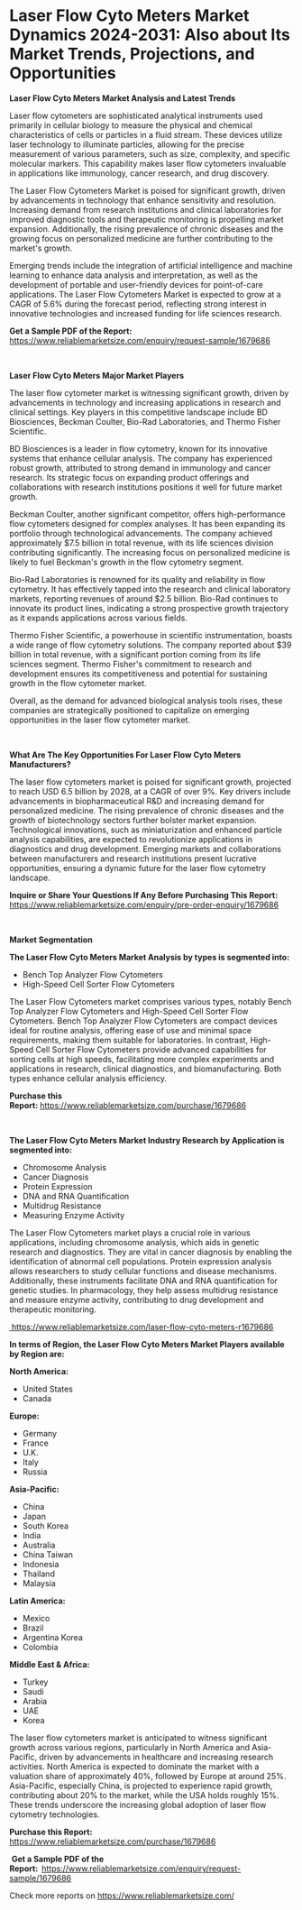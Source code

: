 <p><h1>Laser Flow Cyto Meters Market Dynamics 2024-2031: Also about Its Market Trends, Projections, and Opportunities</h1></p><p><strong>Laser Flow Cyto Meters Market Analysis and Latest Trends</strong></p>
<p><p>Laser flow cytometers are sophisticated analytical instruments used primarily in cellular biology to measure the physical and chemical characteristics of cells or particles in a fluid stream. These devices utilize laser technology to illuminate particles, allowing for the precise measurement of various parameters, such as size, complexity, and specific molecular markers. This capability makes laser flow cytometers invaluable in applications like immunology, cancer research, and drug discovery.</p><p>The Laser Flow Cytometers Market is poised for significant growth, driven by advancements in technology that enhance sensitivity and resolution. Increasing demand from research institutions and clinical laboratories for improved diagnostic tools and therapeutic monitoring is propelling market expansion. Additionally, the rising prevalence of chronic diseases and the growing focus on personalized medicine are further contributing to the market's growth.</p><p>Emerging trends include the integration of artificial intelligence and machine learning to enhance data analysis and interpretation, as well as the development of portable and user-friendly devices for point-of-care applications. The Laser Flow Cytometers Market is expected to grow at a CAGR of 5.6% during the forecast period, reflecting strong interest in innovative technologies and increased funding for life sciences research.</p></p>
<p><strong>Get a Sample PDF of the Report:&nbsp;</strong> <a href="https://www.reliablemarketsize.com/enquiry/request-sample/1679686?utm_campaign=1720&utm_medium=2&utm_source=Github&utm_content=ia&utm_term=28122024&utm_id=laser-flow-cyto-meters">https://www.reliablemarketsize.com/enquiry/request-sample/1679686</a></p>
<p>&nbsp;</p>
<p><strong>Laser Flow Cyto Meters Major Market Players</strong></p>
<p><p>The laser flow cytometer market is witnessing significant growth, driven by advancements in technology and increasing applications in research and clinical settings. Key players in this competitive landscape include BD Biosciences, Beckman Coulter, Bio-Rad Laboratories, and Thermo Fisher Scientific.</p><p>BD Biosciences is a leader in flow cytometry, known for its innovative systems that enhance cellular analysis. The company has experienced robust growth, attributed to strong demand in immunology and cancer research. Its strategic focus on expanding product offerings and collaborations with research institutions positions it well for future market growth.</p><p>Beckman Coulter, another significant competitor, offers high-performance flow cytometers designed for complex analyses. It has been expanding its portfolio through technological advancements. The company achieved approximately $7.5 billion in total revenue, with its life sciences division contributing significantly. The increasing focus on personalized medicine is likely to fuel Beckman's growth in the flow cytometry segment.</p><p>Bio-Rad Laboratories is renowned for its quality and reliability in flow cytometry. It has effectively tapped into the research and clinical laboratory markets, reporting revenues of around $2.5 billion. Bio-Rad continues to innovate its product lines, indicating a strong prospective growth trajectory as it expands applications across various fields.</p><p>Thermo Fisher Scientific, a powerhouse in scientific instrumentation, boasts a wide range of flow cytometry solutions. The company reported about $39 billion in total revenue, with a significant portion coming from its life sciences segment. Thermo Fisher's commitment to research and development ensures its competitiveness and potential for sustaining growth in the flow cytometer market.</p><p>Overall, as the demand for advanced biological analysis tools rises, these companies are strategically positioned to capitalize on emerging opportunities in the laser flow cytometer market.</p></p>
<p>&nbsp;</p>
<p><strong>What Are The Key Opportunities For Laser Flow Cyto Meters Manufacturers?</strong></p>
<p><p>The laser flow cytometers market is poised for significant growth, projected to reach USD 6.5 billion by 2028, at a CAGR of over 9%. Key drivers include advancements in biopharmaceutical R&D and increasing demand for personalized medicine. The rising prevalence of chronic diseases and the growth of biotechnology sectors further bolster market expansion. Technological innovations, such as miniaturization and enhanced particle analysis capabilities, are expected to revolutionize applications in diagnostics and drug development. Emerging markets and collaborations between manufacturers and research institutions present lucrative opportunities, ensuring a dynamic future for the laser flow cytometry landscape.</p></p>
<p><strong>Inquire or Share Your Questions If Any Before Purchasing This Report:</strong> <a href="https://www.reliablemarketsize.com/enquiry/pre-order-enquiry/1679686?utm_campaign=1720&utm_medium=2&utm_source=Github&utm_content=ia&utm_term=28122024&utm_id=laser-flow-cyto-meters">https://www.reliablemarketsize.com/enquiry/pre-order-enquiry/1679686</a></p>
<p>&nbsp;</p>
<p><strong>Market Segmentation</strong></p>
<p><strong>The Laser Flow Cyto Meters Market Analysis by types is segmented into:</strong></p>
<p><ul><li>Bench Top Analyzer Flow Cytometers</li><li>High-Speed Cell Sorter Flow Cytometers</li></ul></p>
<p><p>The Laser Flow Cytometers market comprises various types, notably Bench Top Analyzer Flow Cytometers and High-Speed Cell Sorter Flow Cytometers. Bench Top Analyzer Flow Cytometers are compact devices ideal for routine analysis, offering ease of use and minimal space requirements, making them suitable for laboratories. In contrast, High-Speed Cell Sorter Flow Cytometers provide advanced capabilities for sorting cells at high speeds, facilitating more complex experiments and applications in research, clinical diagnostics, and biomanufacturing. Both types enhance cellular analysis efficiency.</p></p>
<p><strong>Purchase this Report:&nbsp;</strong><a href="https://www.reliablemarketsize.com/purchase/1679686?utm_campaign=1720&utm_medium=2&utm_source=Github&utm_content=ia&utm_term=28122024&utm_id=laser-flow-cyto-meters">https://www.reliablemarketsize.com/purchase/1679686</a></p>
<p>&nbsp;</p>
<p><strong>The Laser Flow Cyto Meters Market Industry Research by Application is segmented into:</strong></p>
<p><ul><li>Chromosome Analysis</li><li>Cancer Diagnosis</li><li>Protein Expression</li><li>DNA and RNA Quantification</li><li>Multidrug Resistance</li><li>Measuring Enzyme Activity</li></ul></p>
<p><p>The Laser Flow Cytometers market plays a crucial role in various applications, including chromosome analysis, which aids in genetic research and diagnostics. They are vital in cancer diagnosis by enabling the identification of abnormal cell populations. Protein expression analysis allows researchers to study cellular functions and disease mechanisms. Additionally, these instruments facilitate DNA and RNA quantification for genetic studies. In pharmacology, they help assess multidrug resistance and measure enzyme activity, contributing to drug development and therapeutic monitoring.</p></p>
<p><a href="https://www.reliablemarketsize.com/laser-flow-cyto-meters-r1679686?utm_campaign=1720&utm_medium=2&utm_source=Github&utm_content=ia&utm_term=28122024&utm_id=laser-flow-cyto-meters">&nbsp;https://www.reliablemarketsize.com/laser-flow-cyto-meters-r1679686</a></p>
<p><strong>In terms of Region, the Laser Flow Cyto Meters Market Players available by Region are:</strong></p>
<p>
    <p> <strong> North America: </strong>
        <ul>
            <li>United States</li>
            <li>Canada</li>
        </ul>
        </p> 
    <p> <strong> Europe: </strong>
        <ul>
            <li>Germany</li>
            <li>France</li>
            <li>U.K.</li>
            <li>Italy</li>
            <li>Russia</li>
        </ul>
        </p> 
    <p> <strong> Asia-Pacific: </strong>
        <ul>
            <li>China</li>
            <li>Japan</li>
            <li>South Korea</li>
            <li>India</li>
            <li>Australia</li>
            <li>China Taiwan</li>
            <li>Indonesia</li>
            <li>Thailand</li>
            <li>Malaysia</li>
        </ul>
        </p> 
    <p> <strong> Latin America: </strong>
        <ul>
            <li>Mexico</li>
            <li>Brazil</li>
            <li>Argentina Korea</li>
            <li>Colombia</li>
        </ul>
        </p> 
    <p> <strong> Middle East & Africa: </strong>
        <ul>
            <li>Turkey</li>
            <li>Saudi</li>
            <li>Arabia</li>
            <li>UAE</li>
            <li>Korea</li>
        </ul>
    </p>
    </p>
<p><p>The laser flow cytometers market is anticipated to witness significant growth across various regions, particularly in North America and Asia-Pacific, driven by advancements in healthcare and increasing research activities. North America is expected to dominate the market with a valuation share of approximately 40%, followed by Europe at around 25%. Asia-Pacific, especially China, is projected to experience rapid growth, contributing about 20% to the market, while the USA holds roughly 15%. These trends underscore the increasing global adoption of laser flow cytometry technologies.</p></p>
<p><strong>Purchase this Report: </strong><a href="https://www.reliablemarketsize.com/purchase/1679686?utm_campaign=1720&utm_medium=2&utm_source=Github&utm_content=ia&utm_term=28122024&utm_id=laser-flow-cyto-meters">https://www.reliablemarketsize.com/purchase/1679686</a></p>
<p>&nbsp;<strong>Get a Sample PDF of the Report:&nbsp;&nbsp;</strong><a href="https://www.reliablemarketsize.com/enquiry/request-sample/1679686?utm_campaign=1720&utm_medium=2&utm_source=Github&utm_content=ia&utm_term=28122024&utm_id=laser-flow-cyto-meters">https://www.reliablemarketsize.com/enquiry/request-sample/1679686</a></p>
<p><strong></strong></p>
<p>Check more reports on <a href="https://www.reliablemarketsize.com/?utm_campaign=1720&utm_medium=2&utm_source=Github&utm_content=ia&utm_term=28122024&utm_id=laser-flow-cyto-meters">https://www.reliablemarketsize.com/</a></p>